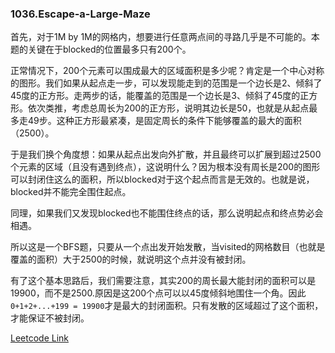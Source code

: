 ### 1036.Escape-a-Large-Maze

首先，对于1M by 1M的网格内，想要进行任意两点间的寻路几乎是不可能的。本题的关键在于blocked的位置最多只有200个。

正常情况下，200个元素可以围成最大的区域面积是多少呢？肯定是一个中心对称的图形。我们如果从起点走一步，可以发现能走到的范围是一个边长是2、倾斜了45度的正方形。走两步的话，能覆盖的范围是一个边长是3、倾斜了45度的正方形。依次类推，考虑总周长为200的正方形，说明其边长是50，也就是从起点最多走49步。这种正方形最紧凑，是固定周长的条件下能够覆盖的最大的面积（2500）。

于是我们换个角度想：如果从起点出发向外扩散，并且最终可以扩展到超过2500个元素的区域（且没有遇到终点），这说明什么？因为根本没有周长是200的图形可以封闭住这么的面积，所以blocked对于这个起点而言是无效的。也就是说，blocked并不能完全围住起点。

同理，如果我们又发现blocked也不能围住终点的话，那么说明起点和终点势必会相遇。

所以这是一个BFS题，只要从一个点出发开始发散，当visited的网格数目（也就是覆盖的面积）大于2500的时候，就说明这个点并没有被封闭。

有了这个基本思路后，我们需要注意，其实200的周长最大能封闭的面积可以是19900，而不是2500.原因是这200个点可以以45度倾斜地围住一个角。因此```0+1+2+...+199 = 19900```才是最大的封闭面积。只有发散的区域超过了这个面积，才能保证不被封闭。


[Leetcode Link](https://leetcode.com/problems/escape-a-large-maze)